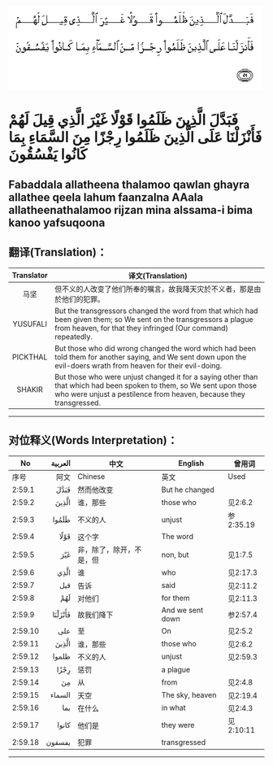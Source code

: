 ![002:059](images/002_059.gif)

#  فَبَدَّلَ الَّذِينَ ظَلَمُوا قَوْلًا غَيْرَ الَّذِي قِيلَ لَهُمْ فَأَنْزَلْنَا عَلَى الَّذِينَ ظَلَمُوا رِجْزًا مِنَ السَّمَاءِ بِمَا كَانُوا يَفْسُقُونَ 

## Fabaddala allatheena thalamoo qawlan ghayra allathee qeela lahum faanzalna AAala allatheenathalamoo rijzan mina alssama-i bima kanoo yafsuqoona

## 翻译(Translation)：

| Translator | 译文(Translation)                                            |
|:----------:| ------------------------------------------------------------ |
| 马坚       | 但不义的人改变了他们所奉的嘱言，故我降天灾於不义者，那是由於他们的犯罪。 |
| YUSUFALI   | But the transgressors changed the word from that which had been given them; so We sent on the transgressors a plague from heaven, for that they infringed (Our command) repeatedly. |
| PICKTHAL   | But those who did wrong changed the word which had been told them for another saying, and We sent down upon the evil-doers wrath from heaven for their evil-doing. |
| SHAKIR     | But those who were unjust changed it for a saying other than that which had been spoken to them, so We sent upon those who were unjust a pestilence from heaven, because they transgressed. |

---

## 对位释义(Words Interpretation)：

| No      | العربية | 中文                     | English          | 曾用词    |
| ------- | ------: | ------------------------ | ---------------- | --------- |
| 序号    |    阿文 | Chinese                  | 英文             | Used      |
| 2:59.1  |    فَبَدَّلَ | 然而他改变               | But he changed   |           |
| 2:59.2  |   الَّذِينَ | 谁，那些                 | those who        | 见2:6.2   |
| 2:59.3  |   ظَلَمُوا | 不义的人                 | unjust           | 参2:35.19 |
| 2:59.4  |    قَوْلًا | 这个字                   | The word         |           |
| 2:59.5  |     غَيْرَ | 非，除了，除开，不是，但 | non, but         | 见1:7.5   |
| 2:59.6  |    الَّذِي | 谁                       | who              | 见2:17.3  |
| 2:59.7  |     قيل | 告诉                     | said             | 见2:11.2  |
| 2:59.8  |     لَهُمْ | 对他们                   | for them         | 见2:11.3  |
| 2:59.9  | فَأَنْزَلْنَا | 故我们降下               | And we sent down | 参2:57.4  |
| 2:59.10 |     على | 至                       | On               | 见2:5.2   |
| 2:59.11 |   الَّذِينَ | 谁，那些                 | those who        | 见2:6.2   |
| 2:59.12 |   ظلموا | 不义的人                 | unjust           | 见2:59.3  |
| 2:59.13 |    رِجْزًا | 惩罚                     | a plague         |           |
| 2:59.14 |      مِنَ | 从                       | from             | 见2:4.8   |
| 2:59.15 |  السماء | 天空                     | The sky, heaven  | 见2:19.4  |
| 2:59.16 |     بما | 在什么                   | in what          | 见2:4.3   |
| 2:59.17 |   كانوا | 他们是                   | they were        | 见2:10:11 |
| 2:59.18 |  يفسقون | 犯罪                     | transgressed     |           |

---
